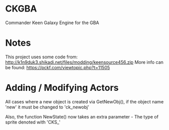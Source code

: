 # CKGBA
Commander Keen Galaxy Engine for the GBA

# Notes
This project uses some code from: http://k1n9duk3.shikadi.net/files/modding/keensource456.zip
More info can be found: https://pckf.com/viewtopic.php?t=11505

# Adding / Modifying Actors
All cases where a new object is created via GetNewObj(), 
if the object name 'new' it must be changed to 'ck_newobj'

Also, the function NewState() now takes an extra parameter -
The type of sprite denoted with 'CKS_'

